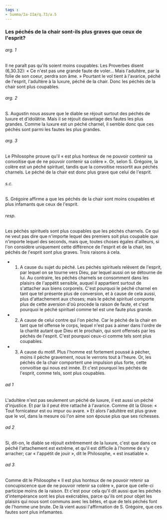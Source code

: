 ```yaml
---
tags : 
- Summa/Ia-IIæ/q.73/a.5
---
```


### Les péchés de la chair sont-ils plus graves que ceux de l'esprit?

###### arg. 1
Il ne paraît pas qu'ils soient moins coupables. Les Proverbes disent (6,30.32): « Ce n'est pas une grande faute de voler... Mais l'adultère, par la folie de son coeur, perdra son âme. » Pourtant le vol tient à l'avarice, péché de l'esprit, l'adultère à la luxure, péché de la chair. Donc les péchés de la chair sont plus coupables. 

###### arg. 2
S. Augustin nous assure que le diable se réjouit surtout des péchés de luxure et d'idolâtrie. Mais il se réjouit davantage des fautes les plus grandes. Comme la luxure est un péché charnel, il semble donc que ces péchés sont parmi les fautes les plus grandes. 

###### arg. 3
Le Philosophe prouve qu'il « est plus honteux de ne pouvoir contenir sa convoitise que de ne pouvoir contenir sa colère ». Or, selon S. Grégoire, la colère est un péché spirituel, tandis que la convoitise ressortit aux péchés charnels. Le péché de la chair est donc plus grave que celui de l'esprit. 

###### s.c.
S. Grégoire affirme a que les péchés de la chair sont moins coupables et plus infamants que ceux de l'esprit. 

###### resp.
Les péchés spirituels sont plus coupables que les péchés charnels. Ce qui ne veut pas dire que n'importe lequel des premiers soit plus coupable que n'importe lequel des seconds, mais que, toutes choses égales d'ailleurs, si l'on considère uniquement cette différence de l'esprit et de la chair, les péchés de l'esprit sont plus graves. Trois raisons à cela. 

- 1. A cause du sujet du péché. Les péchés spirituels relèvent de l'esprit, par lequel on se tourne vers Dieu, par lequel aussi on se détourne de lui. Au contraire, les péchés charnels se consomment dans les plaisirs de l'appétit sensible, auquel il appartient surtout de s'attacher aux biens corporels. C'est pourquoi le péché charnel en tant que tel présente plus de conversion, et à cause de cela aussi, plus d'attachement aux choses; mais le péché spirituel comporte plus de cette aversion d'où procède la raison de faute, et c'est pourquoi le péché spirituel comme tel est une faute plus grande. 

- 2. A cause de celui contre qui l'on pèche. Car le péché de la chair en tant que tel offense le corps, lequel n'est pas à aimer dans l'ordre de la charité autant que Dieu et le prochain, qui sont offensés par les péchés de l'esprit. C'est pourquoi ceux-ci comme tels sont plus coupables. 

- 3. A cause du motif. Plus l'homme est fortement poussé à pécher, moins il pèche gravement, nous le verrons tout à l'heure. Or, les péchés de la chair comportent une impulsion plus forte, cette convoitise qui nous est innée. Et c'est pourquoi les péchés de l'esprit, comme tels, sont plus coupables. 

###### ad 1
L'adultère n'est pas seulement un péché de luxure, il est aussi un péché d'injustice. Et par là il peut être rattaché à l'avarice. Comme dit la Glose: « Tout fornicateur est ou impur ou avare. » Et alors l'adultère est plus grave que le vol, dans la mesure où l'on aime son épouse plus que ses richesses. 

###### ad 2
Si, dit-on, le diable se réjouit extrêmement de la luxure, c'est que dans ce péché l'attachement est extrême, et qu'il est difficile à l'homme de s'y arracher; car « l'appétit de jouir », dit le Philosophe, « est insatiable ». 

###### ad 3
Comme dit le Philosophe « Il est plus honteux de ne pouvoir retenir sa concupiscence que de ne pouvoir retenir sa colère », parce que celle-ci participe moins de la raison. Et c'est pour cela qu'il dit aussi que les péchés d'intempérance sont les plus exécrables, parce qu'ils ont pour objet les plaisirs qui nous sont communs avec les bêtes, et que de tels péchés font de l'homme une brute. De là vient aussi l'affirmation de S. Grégoire, que ces fautes sont plus infamantes. 

